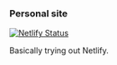 ### Personal site

[![Netlify Status](https://api.netlify.com/api/v1/badges/37f35a25-9512-45b2-bbdc-d6aa92fd0223/deploy-status)](https://app.netlify.com/sites/juanito/deploys)

Basically trying out Netlify.


